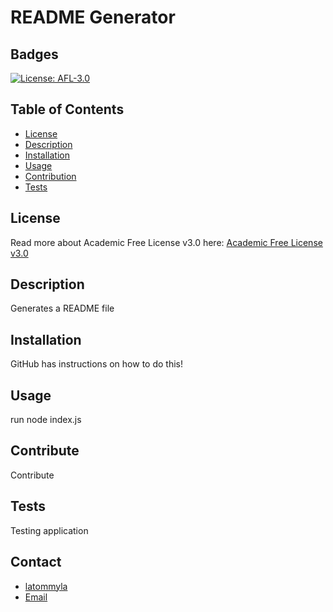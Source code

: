 # README Generator
  ## Badges
  [![License: AFL-3.0](https://img.shields.io/badge/License-AFL--3.0-lightgrey.svg)](https://opensource.org/licenses/AFL-3.0)

  ## Table of Contents
  * [License](#license)
  * [Description](#description)
  * [Installation](#install)
  * [Usage](#usage)
  * [Contribution](#contribute)
  * [Tests](#testing)
  
  ## License
  Read more about Academic Free License v3.0 here:
  [Academic Free License v3.0](https://opensource.org/licenses/AFL-3.0)

  ## Description
  Generates a README file

  ## Installation
  GitHub has instructions on how to do this!

  ## Usage
  run node index.js

  ## Contribute
  Contribute

  ## Tests
  Testing application

  ## Contact
  * [latommyla](https:github.com/latommyla)
  * [Email](tommyl.dmd@gmail.com)